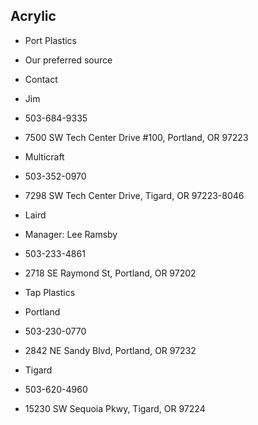 ## Acrylic

* Port Plastics
 * Our preferred source
 * Contact
  * Jim
  * 503-684-9335
  * 7500 SW Tech Center Drive #100, Portland, OR 97223

* Multicraft
 * 503-352-0970
  * 7298 SW Tech Center Drive, Tigard, OR 97223-8046

* Laird
 * Manager: Lee Ramsby
 * 503-233-4861
 * 2718 SE Raymond St, Portland, OR 97202

* Tap Plastics
 * Portland
  * 503-230-0770
  * 2842 NE Sandy Blvd, Portland, OR 97232

 * Tigard
  * 503-620-4960
  * 15230 SW Sequoia Pkwy, Tigard, OR 97224
